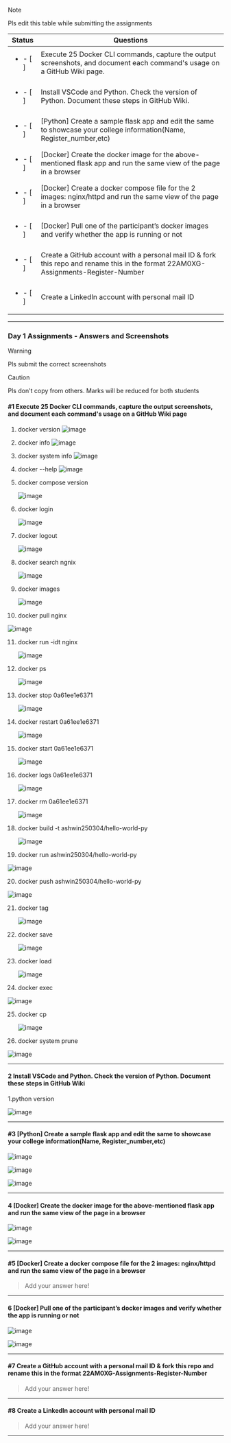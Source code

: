 
> [!NOTE]
> Pls edit this table while submitting the assignments

| Status         | Questions     | 
|----------------|---------------|
| <ul><li>- [ ] </li></ul> | Execute 25 Docker CLI commands, capture the output screenshots, and document each command's usage on a GitHub Wiki page. |
| <ul><li>- [ ] </li></ul> | Install VSCode and Python. Check the version of Python. Document these steps in GitHub Wiki. |
| <ul><li>- [ ] </li></ul> | [Python] Create a sample flask app and edit the same to showcase your college information(Name, Register_number,etc) |
| <ul><li>- [ ] </li></ul> | [Docker] Create the docker image for the above-mentioned flask app and run the same view of the page in a browser |
| <ul><li>- [ ] </li></ul> | [Docker] Create a docker compose file for the 2 images: nginx/httpd and run the same view of the page in a browser |
| <ul><li>- [ ] </li></ul> | [Docker] Pull one of the participant’s docker images and verify whether the app is running or not  |
| <ul><li>- [ ] </li></ul> | Create a GitHub account with a personal mail ID & fork this repo and rename this in the format 22AM0XG-Assignments-Register-Number  |
| <ul><li>- [ ] </li></ul> | Create a LinkedIn account with personal mail ID  |

***

### Day 1 Assignments - Answers and Screenshots

> [!WARNING]
> Pls submit the correct screenshots

> [!CAUTION]
> Pls don't copy from others. Marks will be reduced for both students

#### #1 Execute 25 Docker CLI commands, capture the output screenshots, and document each command's usage on a GitHub Wiki page
1. docker version
   ![image](https://github.com/user-attachments/assets/19919025-07ac-4476-8590-6e7269bb6bbf)

2. docker info
   ![image](https://github.com/user-attachments/assets/2c48bcd8-9080-4c73-bb65-d298c00b973e)

3. docker system info
   ![image](https://github.com/user-attachments/assets/e22d9980-9981-45cb-b30f-1e46bbb5d5d9)

4. docker --help
   ![image](https://github.com/user-attachments/assets/d058e530-510e-45c5-871f-06b076adaa31)

5. docker compose version
   
   ![image](https://github.com/user-attachments/assets/fbc910ab-72a2-41f3-a285-41151fb59a8e)

6. docker login
   
   ![image](https://github.com/user-attachments/assets/7de4f324-8028-4320-834e-5985293f17b2)

7. docker logout
 
   ![image](https://github.com/user-attachments/assets/d0d98d78-98ba-45fd-886e-4e21978cf220)

8. docker search ngnix

    ![image](https://github.com/user-attachments/assets/515f5b25-aa8e-4ff4-8aed-ccf1512b6c0f)

9. docker images

   ![image](https://github.com/user-attachments/assets/db0cdbcc-0a1a-445c-9c87-3df0c1dd6f36)

10. docker pull nginx

   ![image](https://github.com/user-attachments/assets/ef235e16-6eea-48e8-aa21-4332467b69a1)

11. docker run -idt nginx

    ![image](https://github.com/user-attachments/assets/87a9db33-44a3-46ba-a04d-be88a0e427a4)

12. docker ps

      ![image](https://github.com/user-attachments/assets/1cce1f01-881a-4f39-8513-ff86eebee34b)

13. docker stop 0a61ee1e6371

    ![image](https://github.com/user-attachments/assets/c705be3b-99ae-4392-9c98-800d19f06f8f)

14. docker restart 0a61ee1e6371
 
      ![image](https://github.com/user-attachments/assets/893ba9c4-0542-49a9-bb5d-d728e800d528)

15. docker start 0a61ee1e6371

       ![image](https://github.com/user-attachments/assets/160013f5-9b34-48e3-b9be-98e341a38c01)
       
16. docker logs 0a61ee1e6371
   
       ![image](https://github.com/user-attachments/assets/b61426ea-6a53-4a09-be9c-05777b752d55)
    
17. docker rm 0a61ee1e6371

      ![image](https://github.com/user-attachments/assets/88f95520-3209-47d4-9f90-db2a07da9357)

18. docker build -t ashwin250304/hello-world-py

      ![image](https://github.com/user-attachments/assets/b163842b-b1f1-4275-9e48-a2610feb5ea4)

19. docker run ashwin250304/hello-world-py

   ![image](https://github.com/user-attachments/assets/b7333b42-eaf1-4800-8770-7358a4438329)

20. docker push ashwin250304/hello-world-py

   ![image](https://github.com/user-attachments/assets/50c401a8-45bf-492c-bf99-1248bc357f42)

21. docker tag

      ![image](https://github.com/user-attachments/assets/e6a7a998-53fd-4200-9234-d6a787ea48a3)

22. docker save

      ![image](https://github.com/user-attachments/assets/7f1e8d5f-9c9f-4011-ae90-49f87fa219f0)

23. docker load

      ![image](https://github.com/user-attachments/assets/fc65b22a-6d99-421f-9a41-734350d2fdd7)

24. docker exec

   ![image](https://github.com/user-attachments/assets/72748a23-091d-42e3-a44d-0296fffebe75)

25. docker cp

    ![image](https://github.com/user-attachments/assets/38b0384c-e5c1-4c57-983d-623b90e0f978)

26. docker system prune

   ![image](https://github.com/user-attachments/assets/57812ba3-388b-4b58-8aad-154e7636e09b)


   


***

#### 2 Install VSCode and Python. Check the version of Python. Document these steps in GitHub Wiki

1.python version

   ![image](https://github.com/user-attachments/assets/ce7e08b9-af3f-485b-882c-d1595b567ad8)

      


***

#### #3 [Python] Create a sample flask app and edit the same to showcase your college information(Name, Register_number,etc)
   ![image](https://github.com/user-attachments/assets/bb558537-df8e-4d51-821c-8a109a7b85f9)

   ![image](https://github.com/user-attachments/assets/d7739ca7-ba6e-48c5-ae87-0203399d26c7)

   ![image](https://github.com/user-attachments/assets/f1b6068e-3319-4d4e-b7ec-679b767f4177)



***

#### 4 [Docker] Create the docker image for the above-mentioned flask app and run the same view of the page in a browser

   ![image](https://github.com/user-attachments/assets/06cc92e0-5b0a-4f2c-918b-66bd24227892)

   ![image](https://github.com/user-attachments/assets/038714e7-449b-4c1b-aa89-b3061d616e8c)

      


***

#### #5 [Docker] Create a docker compose file for the 2 images: nginx/httpd and run the same view of the page in a browser
> Add your answer here!

***

#### 6 [Docker] Pull one of the participant’s docker images and verify whether the app is running or not

   ![image](https://github.com/user-attachments/assets/0b2f81a5-d848-4fe5-8405-039e5c672a3e)

   ![image](https://github.com/user-attachments/assets/9af774f6-47a8-432d-b779-1c1c9f4e826c)


***

#### #7 Create a GitHub account with a personal mail ID & fork this repo and rename this in the format 22AM0XG-Assignments-Register-Number
> Add your answer here!

***

#### #8 Create a LinkedIn account with personal mail ID
> Add your answer here!

***
